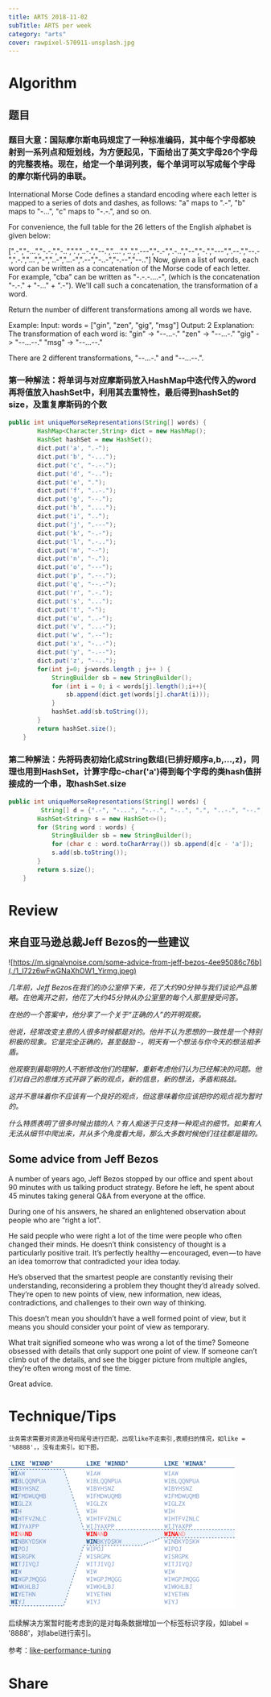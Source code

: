 ```yaml
---
title: ARTS 2018-11-02
subTitle: ARTS per week
category: "arts"
cover: rawpixel-570911-unsplash.jpg
---
```


# Algorithm

## 题目

### 题目大意：国际摩尔斯电码规定了一种标准编码，其中每个字母都映射到一系列点和短划线，为方便起见，下面给出了英文字母26个字母的完整表格。现在，给定一个单词列表，每个单词可以写成每个字母的摩尔斯代码的串联。

International Morse Code defines a standard encoding where each letter is mapped to a series of dots and dashes, as follows: "a" maps to ".-", "b" maps to "-...", "c" maps to "-.-.", and so on.

For convenience, the full table for the 26 letters of the English alphabet is given below:

[".-","-...","-.-.","-..",".","..-.","--.","....","..",".---","-.-",".-..","--","-.","---",".--.","--.-",".-.","...","-","..-","...-",".--","-..-","-.--","--.."]
Now, given a list of words, each word can be written as a concatenation of the Morse code of each letter. For example, "cba" can be written as "-.-.-....-", (which is the concatenation "-.-." + "-..." + ".-"). We'll call such a concatenation, the transformation of a word.

Return the number of different transformations among all words we have.

Example:
Input: words = ["gin", "zen", "gig", "msg"]
Output: 2
Explanation:
The transformation of each word is:
"gin" -> "--...-."
"zen" -> "--...-."
"gig" -> "--...--."
"msg" -> "--...--."

There are 2 different transformations, "--...-." and "--...--.".

### 第一种解法：将单词与对应摩斯码放入HashMap中迭代传入的word再将值放入hashSet中，利用其去重特性，最后得到hashSet的size，及重复摩斯码的个数

```java
public int uniqueMorseRepresentations(String[] words) {
        HashMap<Character,String> dict = new HashMap();
        HashSet hashSet = new HashSet();
        dict.put('a', ".-");
        dict.put('b', "-...");
        dict.put('c', "-.-.");
        dict.put('d', "-..");
        dict.put('e', ".");
        dict.put('f', "..-.");
        dict.put('g', "--.");
        dict.put('h', "....");
        dict.put('i', "..");
        dict.put('j', ".---");
        dict.put('k', "-.-");
        dict.put('l', ".-..");
        dict.put('m', "--");
        dict.put('n', "-.");
        dict.put('o', "---");
        dict.put('p', ".--.");
        dict.put('q', "--.-");
        dict.put('r', ".-.");
        dict.put('s', "...");
        dict.put('t', "-");
        dict.put('u', "..-");
        dict.put('v', "...-");
        dict.put('w', ".--");
        dict.put('x', "-..-");
        dict.put('y', "-.--");
        dict.put('z', "--..");
        for(int j=0; j<words.length ; j++ ) {
            StringBuilder sb = new StringBuilder();
            for (int i = 0; i < words[j].length();i++){
                sb.append(dict.get(words[j].charAt(i)));
            }
            hashSet.add(sb.toString());
        }
        return hashSet.size();
    }
```

### 第二种解法：先将码表初始化成String数组(已排好顺序a,b,...,z)，同理也用到HashSet，计算字母c-char('a')得到每个字母的类hash值拼接成的一个串，取hashSet.size

```java
public int uniqueMorseRepresentations(String[] words) {
         String[] d = {".-", "-...", "-.-.", "-..", ".", "..-.", "--.", "....", "..", ".---", "-.-", ".-..", "--", "-.", "---", ".--.", "--.-", ".-.", "...", "-", "..-", "...-", ".--", "-..-", "-.--", "--.."};
        HashSet<String> s = new HashSet<>();
        for (String word : words) {
            StringBuilder sb = new StringBuilder();
            for (char c : word.toCharArray()) sb.append(d[c - 'a']);
            s.add(sb.toString());
        }
        return s.size();
    }
```

# Review

## 来自亚马逊总裁**Jeff Bezos**的一些建议

![https://m.signalvnoise.com/some-advice-from-jeff-bezos-4ee95086c76b](./1_I72z6wFwGNaXhOW1_Yirmg.jpeg)

_几年前，Jeff Bezos在我们的办公室停下来，花了大约90分钟与我们谈论产品策略。在他离开之前，他花了大约45分钟从办公室里的每个人那里接受问答。_

_在他的一个答案中，他分享了一个关于“正确的人”的开明观察。_

_他说，经常改变主意的人很多时候都是对的。他并不认为思想的一致性是一个特别积极的现象。它是完全正确的，甚至鼓励 -，明天有一个想法与你今天的想法相矛盾。_

_他观察到最聪明的人不断修改他们的理解，重新考虑他们认为已经解决的问题。他们对自己的思维方式开辟了新的观点，新的信息，新的想法，矛盾和挑战。_

_这并不意味着你不应该有一个良好的观点，但这意味着你应该把你的观点视为暂时的。_

_什么特质表明了很多时候出错的人？有人痴迷于只支持一种观点的细节。如果有人无法从细节中爬出来，并从多个角度看大局，那么大多数时候他们往往都是错的。_

## Some advice from Jeff Bezos
A number of years ago, Jeff Bezos stopped by our office and spent about 90 minutes with us talking product strategy. Before he left, he spent about 45 minutes taking general Q&A from everyone at the office.

During one of his answers, he shared an enlightened observation about people who are “right a lot”.

He said people who were right a lot of the time were people who often changed their minds. He doesn’t think consistency of thought is a particularly positive trait. It’s perfectly healthy — encouraged, even — to have an idea tomorrow that contradicted your idea today.

He’s observed that the smartest people are constantly revising their understanding, reconsidering a problem they thought they’d already solved. They’re open to new points of view, new information, new ideas, contradictions, and challenges to their own way of thinking.

This doesn’t mean you shouldn’t have a well formed point of view, but it means you should consider your point of view as temporary.

What trait signified someone who was wrong a lot of the time? Someone obsessed with details that only support one point of view. If someone can’t climb out of the details, and see the bigger picture from multiple angles, they’re often wrong most of the time.

Great advice.

# Technique/Tips

    业务需求需要对资源池号码尾号进行匹配，出现like不走索引,表顺扫的情况，如like = '%8888'，，没有走索引。如下图，

![fig02_05_like](./fig02_05_like.en.-sdkBbLz.png)

后续解决方案暂时能考虑到的是对每条数据增加一个标签标识字段，如label = '8888'，对label进行索引。

参考：[like-performance-tuning](https://use-the-index-luke.com/sql/where-clause/searching-for-ranges/like-performance-tuning)

# Share

